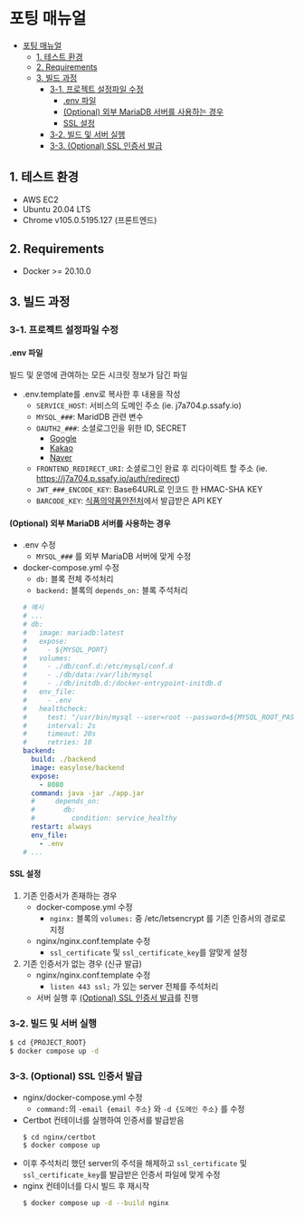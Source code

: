 # 포팅 매뉴얼

- [포팅 매뉴얼](#포팅-매뉴얼)
  - [1. 테스트 환경](#1-테스트-환경)
  - [2. Requirements](#2-requirements)
  - [3. 빌드 과정](#3-빌드-과정)
    - [3-1. 프로젝트 설정파일 수정](#3-1-프로젝트-설정파일-수정)
      - [.env 파일](#env-파일)
      - [(Optional) 외부 MariaDB 서버를 사용하는 경우](#optional-외부-mariadb-서버를-사용하는-경우)
      - [SSL 설정](#ssl-설정)
    - [3-2. 빌드 및 서버 실행](#3-2-빌드-및-서버-실행)
    - [3-3. (Optional) SSL 인증서 발급](#3-3-optional-ssl-인증서-발급)

## 1. 테스트 환경

- AWS EC2
- Ubuntu 20.04 LTS
- Chrome v105.0.5195.127 (프론트엔드)

## 2. Requirements

- Docker >= 20.10.0

## 3. 빌드 과정

### 3-1. 프로젝트 설정파일 수정

#### .env 파일

빌드 및 운영에 관여하는 모든 시크릿 정보가 담긴 파일

- .env.template를 .env로 복사한 후 내용을 작성
  - `SERVICE_HOST`: 서비스의 도메인 주소 (ie. j7a704.p.ssafy.io)
  - `MYSQL_###`: MaridDB 관련 변수
  - `OAUTH2_###`: 소셜로그인을 위한 ID, SECRET
    - [Google](https://console.cloud.google.com/)
    - [Kakao](https://developers.kakao.com/)
    - [Naver](https://developers.naver.com/apps/)
  - `FRONTEND_REDIRECT_URI`: 소셜로그인 완료 후 리다이렉트 할 주소 (ie. https://j7a704.p.ssafy.io/auth/redirect)
  - `JWT_###_ENCODE_KEY`: Base64URL로 인코드 한 HMAC-SHA KEY
  - `BARCODE_KEY`: [식품의약품안전처](https://www.foodsafetykorea.go.kr/apiMain.do)에서 발급받은 API KEY

#### (Optional) 외부 MariaDB 서버를 사용하는 경우

- .env 수정
  - `MYSQL_###` 를 외부 MariaDB 서버에 맞게 수정
- docker-compose.yml 수정
  - `db:` 블록 전체 주석처리
  - `backend:` 블록의 `depends_on:` 블록 주석처리
  ```yml
  # 예시
  # ...
  # db:
  #   image: mariadb:latest
  #   expose:
  #     - ${MYSQL_PORT}
  #   volumes:
  #     - ./db/conf.d:/etc/mysql/conf.d
  #     - ./db/data:/var/lib/mysql
  #     - ./db/initdb.d:/docker-entrypoint-initdb.d
  #   env_file:
  #     - .env
  #   healthcheck:
  #     test: "/usr/bin/mysql --user=root --password=${MYSQL_ROOT_PASSWORD} --execute \"SHOW DATABASES;\""
  #     interval: 2s
  #     timeout: 20s
  #     retries: 10
  backend:
    build: ./backend
    image: easylose/backend
    expose:
      - 8080
    command: java -jar ./app.jar
    #     depends_on:
    #       db:
    #         condition: service_healthy
    restart: always
    env_file:
      - .env
  # ...
  ```

#### SSL 설정

1. 기존 인증서가 존재하는 경우
   - docker-compose.yml 수정
     - `nginx:` 블록의 `volumes:` 중 /etc/letsencrypt 를 기존 인증서의 경로로 지정
   - nginx/nginx.conf.template 수정
     - `ssl_certificate` 및 `ssl_certificate_key`를 알맞게 설정
2. 기존 인증서가 없는 경우 (신규 발급)
   - nginx/nginx.conf.template 수정
     - `listen 443 ssl;` 가 있는 server 전체를 주석처리
   - 서버 실행 후 [(Optional) SSL 인증서 발급](#optional-ssl-인증서-발급)를 진행

### 3-2. 빌드 및 서버 실행

```bash
$ cd {PROJECT_ROOT}
$ docker compose up -d
```

### 3-3. (Optional) SSL 인증서 발급

- nginx/docker-compose.yml 수정
  - `command:`의 `-email {email 주소}` 와 `-d {도메인 주소}` 를 수정
- Certbot 컨테이너를 실행하여 인증서를 발급받음
  ```
  $ cd nginx/certbot
  $ docker compose up
  ```
- 이후 주석처리 했던 server의 주석을 해제하고 `ssl_certificate` 및 `ssl_certificate_key`를 발급받은 인증서 파일에 맞게 수정
- nginx 컨테이너를 다시 빌드 후 재시작
  ```bash
  $ docker compose up -d --build nginx
  ```
